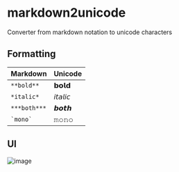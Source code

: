 # markdown2unicode
Converter from markdown notation to unicode characters

## Formatting

| Markdown      | Unicode       |
|---------------|---------------|
| `**bold**`    | 𝗯𝗼𝗹𝗱          |
| `*italic*`    | 𝘪𝘵𝘢𝘭𝘪𝘤          |
| `***both***`  | 𝙗𝙤𝙩𝙝          |
| `` `mono` ``  | 𝚖𝚘𝚗𝚘          |

## UI

![image](https://user-images.githubusercontent.com/51191280/193623658-b4ee2ea7-e9a3-4265-9d00-526c8ca35b29.png)
